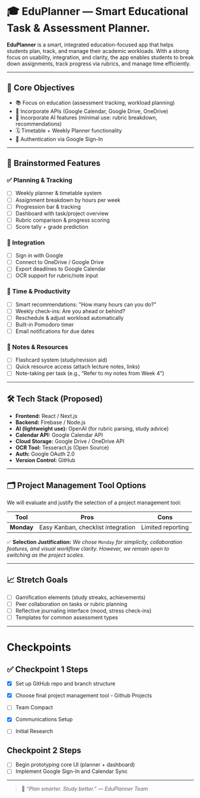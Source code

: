 # 🎓 EduPlanner — Smart Educational Task & Assessment Planner.

**EduPlanner** is a smart, integrated education-focused app that helps students plan, track, and manage their academic workloads. With a strong focus on usability, integration, and clarity, the app enables students to break down assignments, track progress via rubrics, and manage time efficiently.

---

## 📌 Core Objectives
- 📚 Focus on education (assessment tracking, workload planning)
- 🔌 Incorporate APIs (Google Calendar, Google Drive, OneDrive)
- 🤖 Incorporate AI features (minimal use: rubric breakdown, recommendations)
- 🗓 Timetable + Weekly Planner functionality
- 🔐 Authentication via Google Sign-In

---

## 🧠 Brainstormed Features

### ✅ Planning & Tracking
- [ ] Weekly planner & timetable system  
- [ ] Assignment breakdown by hours per week 
- [ ] Progression bar & tracking  
- [ ] Dashboard with task/project overview  
- [ ] Rubric comparison & progress scoring  
- [ ] Score tally + grade prediction  

### 📂 Integration
- [ ] Sign in with Google  
- [ ] Connect to OneDrive / Google Drive  
- [ ] Export deadlines to Google Calendar  
- [ ] OCR support for rubric/note input  

### 🔄 Time & Productivity
- [ ] Smart recommendations: "How many hours can you do?"  
- [ ] Weekly check-ins: Are you ahead or behind?  
- [ ] Reschedule & adjust workload automatically  
- [ ] Built-in Pomodoro timer  
- [ ] Email notifications for due dates  

### 🧾 Notes & Resources
- [ ] Flashcard system (study/revision aid)  
- [ ] Quick resource access (attach lecture notes, links)  
- [ ] Note-taking per task (e.g., “Refer to my notes from Week 4”)  

---

## 🛠 Tech Stack (Proposed)
- **Frontend:** React / Next.js  
- **Backend:** Firebase / Node.js  
- **AI (lightweight use):** OpenAI (for rubric parsing, study advice)  
- **Calendar API:** Google Calendar API  
- **Cloud Storage:** Google Drive / OneDrive API  
- **OCR Tool:** Tesseract.js (Open Source)  
- **Auth:** Google OAuth 2.0  
- **Version Control:** GitHub  

---

## 🗂 Project Management Tool Options
We will evaluate and justify the selection of a project management tool:

| Tool        | Pros                                 | Cons                                |
|-------------|--------------------------------------|-------------------------------------|
| **Monday**  | Easy Kanban, checklist integration   | Limited reporting                   |

✅ **Selection Justification:** *We chose `Monday` for simplicity, collaboration features, and visual workflow clarity. However, we remain open to switching as the project scales.*

---

## 📈 Stretch Goals
- [ ] Gamification elements (study streaks, achievements)  
- [ ] Peer collaboration on tasks or rubric planning  
- [ ] Reflective journaling interface (mood, stress check-ins)  
- [ ] Templates for common assessment types  

---

# Checkpoints

## ✅ Checkpoint 1 Steps
- [x] Set up GitHub repo and branch structure 
- [x] Choose final project management tool - Github Projects
- [ ] Team Compact
- [x] Communications Setup
- [ ] Initial Research


## Checkpoint 2 Steps
- [ ] Begin prototyping core UI (planner + dashboard)  
- [ ] Implement Google Sign-In and Calendar Sync

---

> 🔎 *“Plan smarter. Study better.” — EduPlanner Team*
